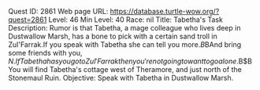 Quest ID: 2861
Web page URL: https://database.turtle-wow.org/?quest=2861
Level: 46
Min Level: 40
Race: nil
Title: Tabetha's Task
Description: Rumor is that Tabetha, a mage colleague who lives deep in Dustwallow Marsh, has a bone to pick with a certain sand troll in Zul'Farrak.If you speak with Tabetha she can tell you more.$B$BAnd bring some friends with you, $N.If Tabetha has you go to Zul'Farrak then you're not going to want to go alone.$B$BYou will find Tabetha's cottage west of Theramore, and just north of the Stonemaul Ruin.
Objective: Speak with Tabetha in Dustwallow Marsh.
